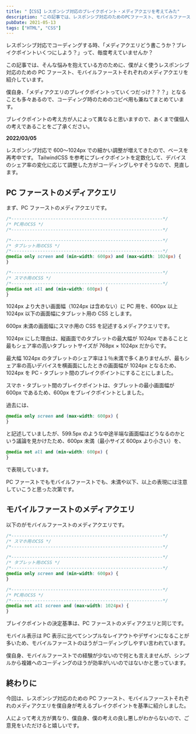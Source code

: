 ```yaml
---
title: "【CSS】レスポンシブ対応のブレイクポイント・メディアクエリを考えてみた"
description: "この記事では、レスポンシブ対応のためのPCファースト、モバイルファーストそれぞれのメディアクエリを僕の考えるブレイクポイントを基準に紹介しています。レスポンシブ対応の１参考としてご覧ください。"
pubDate: 2021-05-13
tags: ["HTML", "CSS"]
---
```


レスポンシブ対応でコーディングする時、「メディアクエリどう書こうか？ブレイクポイントいくつにしよう？」って、毎度考えていませんか？

この記事では、そんな悩みを抱えている方のために、僕がよく使うレスポンシブ対応のための PC ファースト、モバイルファーストそれぞれのメディアクエリを紹介しています。

僕自身、「メディアクエリのブレイクポイントっていくつだっけ？？？」となることも多々あるので、コーディング時のためのコピペ用も兼ねてまとめています。

ブレイクポイントの考え方が人によって異なると思いますので、あくまで僕個人の考えであることをご了承ください。

**2022/03/05**

レスポンシブ対応で 600〜1024px での細かい調整が増えてきたので、ベースを再考中です。
TailwindCSS を参考にブレイクポイントを定数化して、デバイスのシェア率の変化に応じて調整した方がコーディングしやすそうなので、見直します。

## PC ファーストのメディアクエリ

まず、PC ファーストのメディアクエリです。

```css
/*----------------------------------------------------------*/
/* PC用のCSS */
/*----------------------------------------------------------*/

/*----------------------------------------------------------*/
/* タブレット用のCSS */
/*----------------------------------------------------------*/
@media only screen and (min-width: 600px) and (max-width: 1024px) {
}

/*----------------------------------------------------------*/
/* スマホ用のCSS */
/*----------------------------------------------------------*/
@media not all and (min-width: 600px) {
}
```

1024px より大きい画面幅（1024px は含めない）に PC 用を、600px 以上 1024px 以下の画面幅にタブレット用の CSS とします。

600px 未満の画面幅にスマホ用の CSS を記述するメディアクエリです。

1024px にした理由は、縦画面でのタブレットの最大幅が 1024px であることと最もシェア率の高いタブレットサイズが 768px × 1024px だからです。

最大幅 1024px のタブレットのシェア率は１％未満で多くありませんが、最もシェア率の高いデバイスを横画面にしたときの画面幅が 1024px となるため、1024px を PC・タブレット間のブレイクポイントにすることにしました。

スマホ・タブレット間のブレイクポイントは、タブレットの最小画面幅が 600px であるため、600px をブレイクポイントとしました。

過去には、

```css
@media only screen and (max-width: 600px) {
}
```

と記述していましたが、599.5px のような中途半端な画面幅はどうなるのかという議論を見かけたため、600px 未満（最小サイズ 600px より小さい）を、

```css
@media not all and (min-width: 600px) {
}
```

で表現しています。

PC ファーストでもモバイルファーストでも、未満や以下、以上の表現には注意していこうと思った次第です。

## モバイルファーストのメディアクエリ

以下のがモバイルファーストのメディアクエリです。

```css
/*----------------------------------------------------------*/
/* スマホ用のCSS */
/*----------------------------------------------------------*/

/*----------------------------------------------------------*/
/* タブレット用のCSS */
/*----------------------------------------------------------*/
@media only screen and (min-width: 600px) {
}

/*----------------------------------------------------------*/
/* PC用のCSS */
/*----------------------------------------------------------*/
@media not all screen and (max-width: 1024px) {
}
```

ブレイクポイントの決定基準は、PC ファーストのメディアクエリと同じです。

モバイル表示は PC 表示に比べてシンプルなレイアウトやデザインになることが多いため、モバイルファーストのほうがコーディングしやすい言われています。

僕自身、モバイルファーストでの経験が少ないので何とも言えませんが、シンプルから複雑へのコーディングのほうが効率がいいのではないかと思っています。

## 終わりに

今回は、レスポンシブ対応のための PC ファースト、モバイルファーストそれぞれのメディアクエリを僕自身が考えるブレイクポイントを基準に紹介しました。

人によって考え方が異なり、僕自身、僕の考えの良し悪しがわからないので、ご意見をいただけると嬉しいです。
